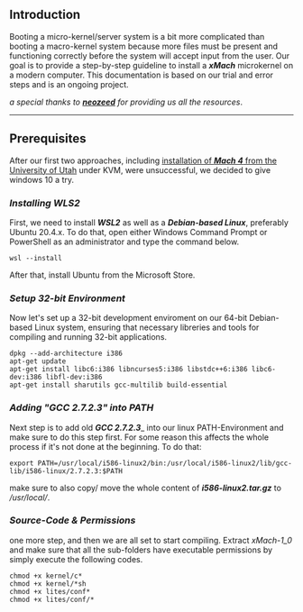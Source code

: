 <!---# mach4
Hier ist eine Sammlung von MACH4 Dokumentation 

**Einführung**

Das Booten eines Mikro-Kernel/Server-Systems ist etwas komplizierter als das Booten eines Makro-Kernelsystems, da mehr Dateien vorhanden sein müssen und korrekt funktionieren müssen, bevor das System Eingaben des Benutzers akzeptiert.

Die CMU-Umgebung hat auch zu einer gewissen **Komplexität** des üblichen BSD-Unix-Setups beigetragen

1 - In Mach 3.0 werden folgende Teile für einen erfolgreichen Start benötigt: 

- den 16-Sektor-Boot-Code (in der Regel vom Hersteller des Rechners geliefert), den Mikrokernel
- eine Auslagerungsdatei(paging file)
- einen Server, den der Kernel aufruft
- eine Emulationsbibliothek (zumindest für unsere Server)
- ein Benutzerprogramm zum Starten.

2-   Die anderen Komplikationen sind die Tatsache, dass wir normalerweise ein Super-Root und ein lokales Root haben, um das CMU-RFS-Dateisystem zu unterstützen, und die Tatsache, dass man beim Hochfahren als Einzelbenutzer keinen Root-Zugang hat, sondern mit der Benutzerkennung "opr" läuft.

3-  Außerdem haben wir auf CMU-Rechnern eine /etc/rc, die darauf besteht, dass /vmunix ein symbolischer Link zu dem Unix-Server ist, auf dem Sie laufen, bevor der Bootvorgang zum Multi-User abgeschlossen wird.

-->

## Introduction

Booting a micro-kernel/server system is a bit more complicated than booting a macro-kernel system because more files must be present and functioning correctly before the system will accept input from the user. Our goal is to provide a step-by-step guideline to install a _**xMach**_ microkernel on a modern computer. This documentation is based on our trial and error steps and is an ongoing project.

_a special thanks to [**neozeed**](https://virtuallyfun.com/) for providing us all the resources_.



___

## Prerequisites

<!--all needed matrial can be found [here](https://github.com/neozeed/xMach/releases/tag/v1_0).
-->
After our first two approaches, including [installation of  _**Mach 4**_ from the University of Utah](https://www-old.cs.utah.edu/flux/mach4/html/) under KVM, were unsuccessful, we decided to give windows 10 a try. 

### _Installing WLS2_ 
First, we need to install _**WSL2**_ as well as a _**Debian-based Linux**_, preferably Ubuntu 20.4.x. To do that, open either Windows Command Prompt or PowerShell as an administrator and type the command below. 

```
wsl --install
```

After that, install Ubuntu from the Microsoft Store.

### _Setup 32-bit Environment_

Now let's set up a 32-bit development enviroment on our 64-bit Debian-based Linux system, ensuring that necessary libreries and tools for compiling and running 32-bit applications. 

```
dpkg --add-architecture i386
apt-get update
apt-get install libc6:i386 libncurses5:i386 libstdc++6:i386 libc6-dev:i386 libfl-dev:i386
apt-get install sharutils gcc-multilib build-essential
```

### _Adding "GCC 2.7.2.3" into PATH_  

Next step is to add old _**GCC 2.7.2.3**__ into our linux PATH-Environment and make sure to do this step first. For some reason this affects the whole process if it's not done at the beginning. To do that:

```
export PATH=/usr/local/i586-linux2/bin:/usr/local/i586-linux2/lib/gcc-lib/i586-linux/2.7.2.3:$PATH
```
make sure to also copy/ move the whole content of _**i586-linux2.tar.gz**_ to _/usr/local/_.
### _Source-Code & Permissions_
one more step, and then we are all set to start compiling. Extract _xMach-1_0_ and make sure that all the sub-folders have executable permissions by simply execute the following codes.

```
chmod +x kernel/c*
chmod +x kernel/*sh
chmod +x lites/conf*
chmod +x lites/conf/*
```